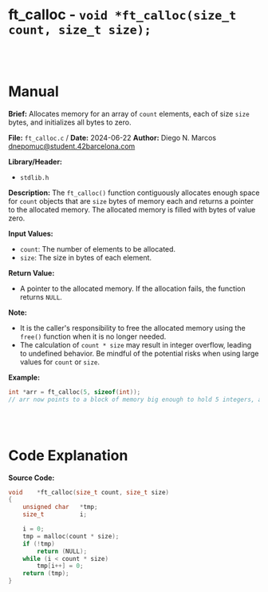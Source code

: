 # ft_calloc - `void *ft_calloc(size_t count, size_t size);`
<br>
<br>

# Manual
**Brief:**
Allocates memory for an array of `count` elements, each of size `size` bytes, and initializes all bytes to zero.

**File:** `ft_calloc.c` / **Date:** 2024-06-22
**Author:** Diego N. Marcos <dnepomuc@student.42barcelona.com>

**Library/Header:**
* `stdlib.h `

**Description:**
The `ft_calloc()` function contiguously allocates enough space for `count` objects that are `size` bytes of memory each and returns a pointer to the allocated memory. The allocated memory is filled with bytes of value zero.

**Input Values:**
* `count`: The number of elements to be allocated.
* `size`: The size in bytes of each element.

**Return Value:**
* A pointer to the allocated memory. If the allocation fails, the function returns `NULL`.

**Note:**
- It is the caller's responsibility to free the allocated memory using the `free()` function when it is no longer needed.
- The calculation of `count * size` may result in integer overflow, leading to undefined behavior. Be mindful of the potential risks when using large values for `count` or `size`.

**Example:**
```c
int *arr = ft_calloc(5, sizeof(int)); 
// arr now points to a block of memory big enough to hold 5 integers, all initialized to zero.
```


<br>
<br>

# Code Explanation
**Source Code:**
``` C
void	*ft_calloc(size_t count, size_t size)
{
	unsigned char	*tmp;
	size_t			i;

	i = 0;
	tmp = malloc(count * size);
	if (!tmp)
		return (NULL);
	while (i < count * size)
		tmp[i++] = 0;
	return (tmp);
}

```